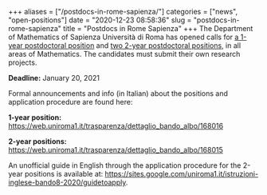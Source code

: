 +++
aliases = ["/postdocs-in-rome-sapienza/"]
categories = ["news", "open-positions"]
date = "2020-12-23 08:58:36"
slug = "postdocs-in-rome-sapienza"
title = "Postdocs in Rome Sapienza"
+++
The Department of Mathematics of Sapienza Università di Roma has opened
calls for [a 1-year postdoctoral
position](https://web.uniroma1.it/trasparenza/dettaglio_bando_albo/168016)
and [two 2-year postdoctoral
positions](https://web.uniroma1.it/trasparenza/dettaglio_bando_albo/168015),
in all areas of Mathematics. The candidates must submit their own
research projects.

**Deadline:** January 20, 2021

Formal announcements and info (in Italian) about the positions and
application procedure are found here:

**1-year position:**
<https://web.uniroma1.it/trasparenza/dettaglio_bando_albo/168016>

**2-year positions:**
<https://web.uniroma1.it/trasparenza/dettaglio_bando_albo/168015>

An unofficial guide in English through the application procedure for the
2-year positions is available at:
<https://sites.google.com/uniroma1.it/istruzioni-inglese-bando8-2020/guidetoapply>.
